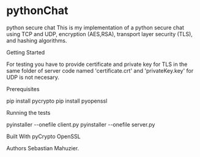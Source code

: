 # pythonChat
python secure chat
This is my implementation of a python secure chat using TCP and UDP, encryption (AES,RSA), transport layer security (TLS), and hashing algorithms. 

Getting Started

For testing you have to provide certificate and private key for TLS in the same folder of server code named 'certificate.crt' and 'privateKey.key' for UDP is not necesary.


Prerequisites

pip install pycrypto
pip install pyopenssl


Running the tests

pyinstaller --onefile client.py
pyinstaller --onefile server.py


Built With
pyCrypto 
OpenSSL

Authors
Sebastian Mahuzier.

